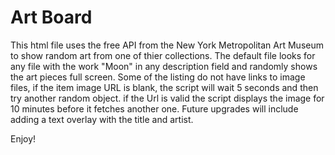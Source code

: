 # Art Board

This html file uses the free API from the New York Metropolitan Art Museum to show random art from one of thier collections.  The default file looks for any file with the work "Moon" in any description field and randomly shows the art pieces full screen.
Some of the listing do not have links to image files, if the item image URL is blank, the script will wait 5 seconds and then try another random object.  if the Url is valid the script displays the image for 10 minutes before it fetches another one.
Future upgrades will include adding a text overlay with the title and artist.

Enjoy!
